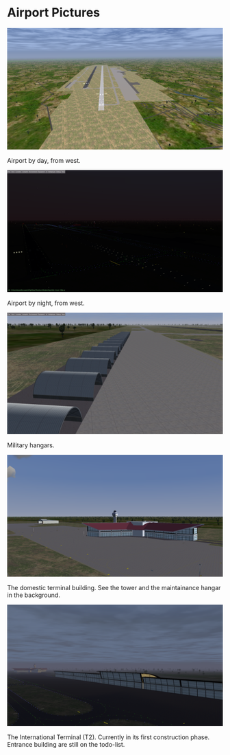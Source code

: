 
# Airport Pictures

![Airport from West by day][vvnb-west-day]

Airport by day, from west.

![Airport from west by night][vvnb-west-night]

Airport by night, from west.

![Military hangars][vvnb-mil-hangars]

Military hangars.

![Domestic Terminal T1][vvnb-domestic-terminal]

The domestic terminal building. See the tower and the maintainance hangar in the background.

![International Terminal T2][vvnb-intl-terminal]

The International Terminal (T2). Currently in its first construction phase. 
Entrance building are still on the todo-list.


[vvnb-west-day]:   ./vvnb-west-day.png
[vvnb-west-night]: ./vvnb-west-night.png
[vvnb-mil-hangars]: ./vvnb-mil-hangars.png
[vvnb-domestic-terminal]: ./vvnb-domestic-terminal.png
[vvnb-intl-terminal]: ./vvnb-international-terminal.png
